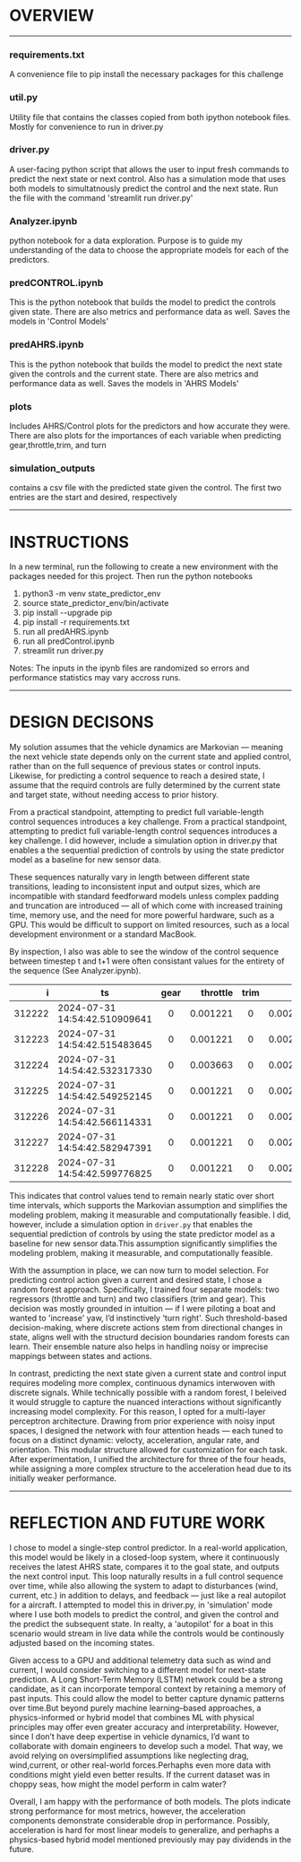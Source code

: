 # OVERVIEW 

---

### requirements.txt
A convenience file to pip install the necessary packages for this challenge

### util.py
Utility file that contains the classes copied from both ipython notebook files. Mostly for convenience to run in driver.py

### driver.py
A user-facing python script that allows the user to input fresh commands to predict the next state or next control. Also has a simulation mode that uses both models to simultatnously predict the control and the next state. Run the file with the command 'streamlit run driver.py'

### Analyzer.ipynb
python notebook for a data exploration. Purpose is to guide my understanding of the data to choose the appropriate models for each of the predictors.

### predCONTROL.ipynb
This is the python notebook that builds the model to predict the controls given state. There are also metrics and performance data as well. Saves the models in 'Control Models'

### predAHRS.ipynb
This is the python notebook that builds the model to predict the next state given the controls and the current state. There are also metrics and performance data as well. Saves the models in 'AHRS Models'

### plots
Includes AHRS/Control plots for the predictors and how accurate they were. There are also plots for the importances of each variable when predicting gear,throttle,trim, and turn

### simulation_outputs
contains a csv file with the predicted state given the control. The first two entries are the start and desired, respectively


---

# INSTRUCTIONS

In a new terminal, run the following to create a new environment with the packages needed for this project. Then run the python notebooks

1. python3 -m venv state_predictor_env
2. source state_predictor_env/bin/activate
3. pip install --upgrade pip
4. pip install -r requirements.txt
5. run all predAHRS.ipynb
6. run all predControl.ipynb
6. streamlit run driver.py 

Notes: The inputs in the ipynb files are randomized so errors and performance statistics may vary accross runs.

---

# DESIGN DECISONS

My solution assumes that the vehicle dynamics are Markovian — meaning the next vehicle state depends only on the current state and applied control, rather than on the full sequence of previous states or control inputs. Likewise, for predicting a control sequence to reach a desired state, I assume that the requird controls are fully determined by the current state and target state, without needing access to prior history. 

From a practical standpoint, attempting to predict full variable-length control sequences introduces a key challenge. From a practical standpoint, attempting to predict full variable-length control sequences introduces a key challenge. I did however, include a simulation option in driver.py that enables a the sequential prediction of controls by using the state predictor model as a baseline for new sensor data.

These sequences naturally vary in length between different state transitions, leading to inconsistent input and output sizes, which are incompatible with standard feedforward models unless complex padding and truncation are introduced — all of which come with increased training time, memory use, and the need for more powerful hardware, such as a GPU. This would be difficult to support on limited resources, such as a local development environment or a standard MacBook. 

By inspection, I also was able to see the window of the control sequence between timestep t and t+1 were often consistant values for the entirety of the sequence (See Analyzer.ipynb). 

| i       | ts                                   | gear | throttle  | trim | turn     |
|--------:|--------------------------------------|:----:|----------:|:----:|---------:|
| 312222  | 2024-07-31 14:54:42.510909641        |  0   | 0.001221  |  0   | 0.002442 |
| 312223  | 2024-07-31 14:54:42.515483645        |  0   | 0.001221  |  0   | 0.002442 |
| 312224  | 2024-07-31 14:54:42.532317330        |  0   | 0.003663  |  0   | 0.002442 |
| 312225  | 2024-07-31 14:54:42.549252145        |  0   | 0.001221  |  0   | 0.002442 |
| 312226  | 2024-07-31 14:54:42.566114331        |  0   | 0.001221  |  0   | 0.002442 |
| 312227  | 2024-07-31 14:54:42.582947391        |  0   | 0.001221  |  0   | 0.002442 |
| 312228  | 2024-07-31 14:54:42.599776825        |  0   | 0.001221  |  0   | 0.002442 |

This indicates that control values tend to remain nearly static over short time intervals, which supports the Markovian assumption and simplifies the modeling problem, making it measurable and computationally feasible. I did, however, include a simulation option in `driver.py` that enables the sequential prediction of controls by using the state predictor model as a baseline for new sensor data.This assumption significantly simplifies the modeling problem, making it measurable, and computationally feasible.

With the assumption in place, we can now turn to model selection. For predicting control action given a current and desired state, I chose a random forest approach. Specifically, I trained four separate models: two regressors (throttle and turn) and two classifiers (trim and gear). This  decision was mostly grounded in intuition — if I were piloting a boat and wanted to 'increase' yaw, I’d instinctively 'turn right'. Such threshold-based decision-making, where discrete actions stem from directional changes in state, aligns well with the structurd decision boundaries random forests can learn. Their ensemble nature also helps in handling noisy or imprecise mappings between states and actions.

In contrast, predicting the next state given a current state and control input requires modeling more complex, continuous dynamics interwoven with discrete signals. While technically possible with a random forest, I beleived it would struggle to capture the nuanced interactions without significantly increasing model complexity. For this reason, I opted for a multi-layer perceptron architecture. Drawing from prior experience with noisy input spaces, I designed the network with four attention heads — each tuned to focus on a distinct dynamic: velocty, acceleration, angular rate, and orientation. This modular structure allowed for customization for each task. After experimentation, I unified the architecture for three of the four heads, while assigning a more complex structure to the acceleration head due to its initially weaker performance.

---

# REFLECTION AND FUTURE WORK

I chose to model a single-step control predictor. In a real-world application, this model would be likely in a closed-loop system, where it continuously receives the latest AHRS state, compares it to the goal state, and outputs the next control input. This loop naturally results in a full control sequence over time, while also allowing the system to adapt to disturbances (wind, current, etc.) in addition to delays, and feedback — just like a real autopilot for a aircraft. I attempted to model this in driver.py, in 'simulation' mode where I use both models to predict the control, and given the control and the predict the subsequent state. In realty, a 'autopilot' for a boat in this scenario would stream in live data while the controls would be continously adjusted based on the incoming states.

Given access to a GPU and additional telemetry data such as wind and current, I would consider switching to a different model for next-state prediction. A Long Short-Term Memory (LSTM) network could be a strong candidate, as it can incorporate temporal context by retaining a memory of past inputs. This could allow the model to better capture dynamic patterns over time.But beyond purely machine learning–based approaches, a physics-informed or hybrid model that combines ML with physical principles may offer even greater accuracy and interpretability. However, since I don’t have deep expertise in vehicle dynamics, I’d want to collaborate with domain engineers to develop such a model. That way, we avoid relying on oversimplified assumptions like neglecting drag, wind,current, or other real-world forces.Perhaphs even more data with conditions might yield even better results. If the current dataset was in choppy seas, how might the model perform in calm water? 

Overall, I am happy with the performance of both models. The plots indicate strong performance for most metrics, however, the acceleration components demonstrate considerable drop in performance. Possibly, acceleration is hard for most linear models to generalize, and perhaphs a physics-based hybrid model mentioned previously may pay dividends in the future. 